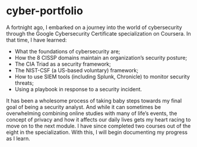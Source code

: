 # cyber-portfolio 
A fortnight ago, I embarked on a journey into the world of cybersecurity through the Google Cybersecurity Certificate specialization on Coursera. In that time, I have learned: 
- What the foundations of cybersecurity are;
- How the 8 CISSP domains maintain an organization’s security posture;
- The CIA Triad as a security framework;
- The NIST-CSF (a US-based voluntary) framework;
- How to use SIEM tools (including Splunk, Chronicle) to monitor security threats;
- Using a playbook in response to a security incident.
  
It has been a wholesome process of taking baby steps towards my final goal of being a security analyst. And while it can sometimes be overwhelming combining online studies with many of life’s events, the concept of privacy and how it affects our daily lives gets my heart racing to move on to the next module. I have since completed two courses out of the eight in the specialization. With this, I will begin documenting my progress as I learn.

